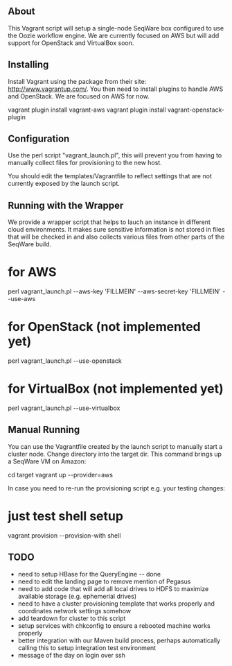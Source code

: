 ## About

This Vagrant script will setup a single-node SeqWare box configured to use the
Oozie workflow engine. We are currently focused on AWS but will add support for
OpenStack and VirtualBox soon.

## Installing 

Install Vagrant using the package from their site: http://www.vagrantup.com/.
You then need to install plugins to handle AWS and OpenStack. We are focused on
AWS for now.

  vagrant plugin install vagrant-aws
  vagrant plugin install vagrant-openstack-plugin

## Configuration

Use the perl script "vagrant_launch.pl", this will prevent you from having to
manually collect files for provisioning to the new host.

You should edit the templates/Vagrantfile to reflect settings that are not
currently exposed by the launch script.

## Running with the Wrapper

We provide a wrapper script that helps to lauch an instance in different cloud
environments. It makes sure sensitive information is not stored in files that
will be checked in and also collects various files from other parts of the
SeqWare build.

  # for AWS
  perl vagrant_launch.pl --aws-key 'FILLMEIN' --aws-secret-key 'FILLMEIN' --use-aws
  # for OpenStack (not implemented yet)
  perl vagrant_launch.pl --use-openstack
  # for VirtualBox (not implemented yet)
  perl vagrant_launch.pl --use-virtualbox

## Manual Running

You can use the Vagrantfile created by the launch script to manually start a
cluster node.  Change directory into the target dir.  This command brings up a
SeqWare VM on Amazon:

  cd target
  vagrant up --provider=aws

In case you need to re-run the provisioning script e.g. your testing changes:

  # just test shell setup
  vagrant provision --provision-with shell

## TODO

* need to setup HBase for the QueryEngine -- done
* need to edit the landing page to remove mention of Pegasus
* need to add code that will add all local drives to HDFS to maximize available storage (e.g. ephemerial drives)
* need to have a cluster provisioning template that works properly and coordinates network settings somehow
* add teardown for cluster to this script
* setup services with chkconfig to ensure a rebooted machine works properly
* better integration with our Maven build process, perhaps automatically calling this to setup integration test environment
* message of the day on login over ssh
